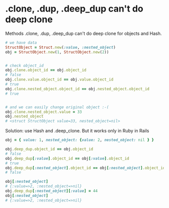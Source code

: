 # .clone, .dup, .deep_dup can't do deep clone

Methods .clone, .dup, .deep_dup can't do deep clone for objects and Hash.

```ruby
# we have data
StructObject = Struct.new(:value, :nested_object)
obj = StructObject.new(1, StructObject.new(2))


# check object_id
obj.clone.object_id == obj.object_id
# false
obj.clone.value.object_id == obj.value.object_id
# true
obj.clone.nested_object.object_id == obj.nested_object.object_id
# true


# and we can easily change original object :-(
obj.clone.nested_object.value = 33
obj.nested_object
# <struct StructObject value=33, nested_object=nil>
```

Solution: use Hash and .deep_clone. But it works only in Ruby in Rails

```ruby
obj = { value: 1, nested_object: {value: 2, nested_object: nil } }

obj.deep_dup.object_id == obj.object_id
# false
obj.deep_dup[:value].object_id == obj[:value].object_id
# true
obj.deep_dup[:nested_object].object_id == obj[:nested_object].object_id
# false

obj[:nested_object]
# {:value=>2, :nested_object=>nil}
obj.deep_dup[:nested_object][:value] = 44
obj[:nested_object]
# {:value=>2, :nested_object=>nil}
```
